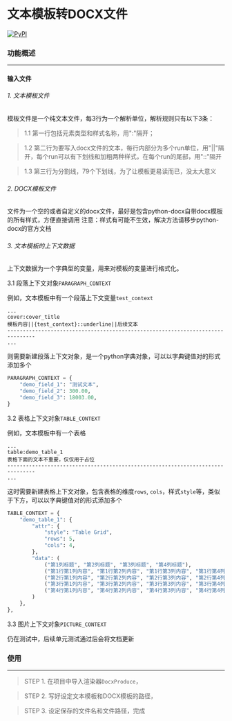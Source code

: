 # 文本模板转DOCX文件
[![PyPI](https://img.shields.io/pypi/v/docx-parsing-gmdzy2010.svg)](https://pypi.org/project/docx-parsing-gmdzy2010/)

### 功能概述
_________

#### 输入文件
###### 1. 文本模板文件
模板文件是一个纯文本文件，每3行为一个解析单位，解析规则只有以下3条：
>1.1 第一行包括元素类型和样式名称，用":"隔开；  

>1.2 第二行为要写入docx文件的文本，每行内部分为多个run单位，用"||"隔开，每个run可以有下划线和加粗两种样式，在每个run的尾部，用"::"隔开  

>1.3 第三行为分割线，79个下划线，为了让模板更易读而已，没太大意义  

###### 2. DOCX模板文件
文件为一个空的或者自定义的docx文件，最好是包含python-docx自带docx模板的所有样式，方便直接调用
注意：样式有可能不生效，解决方法请移步python-docx的官方文档

###### 3. 文本模板的上下文数据
上下文数据为一个字典型的变量，用来对模板的变量进行格式化。  

3.1 段落上下文对象`PARAGRAPH_CONTEXT`  

例如，文本模板中有一个段落上下文变量`test_context`
```
...
cover:cover_title
模板内容||{test_context}::underline||后续文本
-------------------------------------------------------------------------------
...
```
则需要新建段落上下文对象，是一个python字典对象，可以以字典键值对的形式添加多个   

```python
PARAGRAPH_CONTEXT = {
    "demo_field_1": "测试文本",
    "demo_field_2": 300.00,
    "demo_field_3": 18003.00,
}

```
3.2 表格上下文对象`TABLE_CONTEXT`  

例如，文本模板中有一个表格
```
...
table:demo_table_1
表格下面的文本不重要，仅仅用于占位
-------------------------------------------------------------------------------
...
```
这时需要新建表格上下文对象，包含表格的维度`rows`, `cols`，样式`style`等，类似于下方，可以以字典键值对的形式添加多个
```python
TABLE_CONTEXT = {
    "demo_table_1": {
        "attr": {
            "style": "Table Grid",
            "rows": 5,
            "cols": 4,
        },
        "data": (
            ("第1列标题", "第2列标题", "第3列标题", "第4列标题"),
            ("第1行第1列内容", "第1行第2列内容", "第1行第3列内容", "第1行第4列内容"),
            ("第2行第1列内容", "第2行第2列内容", "第2行第3列内容", "第2行第4列内容"),
            ("第3行第1列内容", "第3行第2列内容", "第3行第3列内容", "第3行第4列内容"),
            ("第4行第1列内容", "第4行第2列内容", "第4行第3列内容", "第4行第4列内容"),
        )
    },
},
```
3.3 图片上下文对象`PICTURE_CONTEXT`  

仍在测试中，后续单元测试通过后会将文档更新

### 使用
_________
>STEP 1. 在项目中导入渲染器`DocxProduce`，

>STEP 2. 写好设定文本模板和DOCX模板的路径，

>STEP 3. 设定保存的文件名和文件路径，完成

